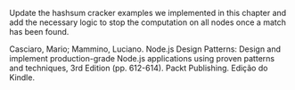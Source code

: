 Update the hashsum cracker examples we implemented in this chapter and add the necessary logic to stop the computation on all nodes once a match has been found.

Casciaro, Mario; Mammino, Luciano. Node.js Design Patterns: Design and implement production-grade Node.js applications using proven patterns and techniques, 3rd Edition (pp. 612-614). Packt Publishing. Edição do Kindle. 